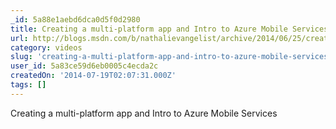 ```yaml
---
_id: 5a88e1aebd6dca0d5f0d2980
title: Creating a multi-platform app and Intro to Azure Mobile Services
url: http://blogs.msdn.com/b/nathalievangelist/archive/2014/06/25/creating-a-multi-platform-app-and-intro-to-azure-mobile-services.aspx
category: videos
slug: 'creating-a-multi-platform-app-and-intro-to-azure-mobile-services'
user_id: 5a83ce59d6eb0005c4ecda2c
createdOn: '2014-07-19T02:07:31.000Z'
tags: []
---
```


Creating a multi-platform app and Intro to Azure Mobile Services
